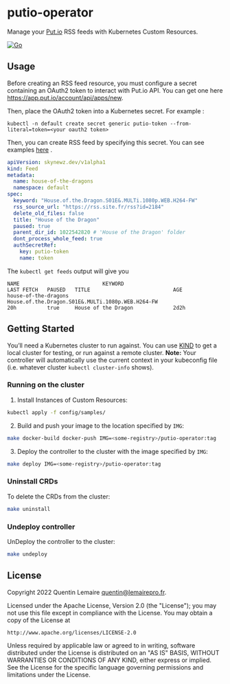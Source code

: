 # putio-operator

Manage your [Put.io](https://app.put.io/) RSS feeds with Kubernetes Custom Resources.

[![Go](https://github.com/SkYNewZ/putio-operator/actions/workflows/main.yml/badge.svg)](https://github.com/SkYNewZ/putio-operator/actions/workflows/main.yml)

## Usage

Before creating an RSS feed resource, you must configure a secret containing an OAuth2 token to interact with Put.io
API. You can get one here https://app.put.io/account/api/apps/new.

Then, place the OAuth2 token into a Kubernetes secret. For example :

```
kubectl -n default create secret generic putio-token --from-literal=token=<your oauth2 token>
```

Then, you can create RSS feed by specifying this secret. You can see examples [here](config/samples/_v1alpha1_feed.yaml)
.

```yaml
apiVersion: skynewz.dev/v1alpha1
kind: Feed
metadata:
  name: house-of-the-dragons
  namespace: default
spec:
  keyword: "House.of.the.Dragon.S01E&.MULTi.1080p.WEB.H264-FW"
  rss_source_url: "https://rss.site.fr/rss?id=2184"
  delete_old_files: false
  title: "House of the Dragon"
  paused: true
  parent_dir_id: 1022542820 # 'House of the Dragon' folder
  dont_process_whole_feed: true
  authSecretRef:
    key: putio-token
    name: token

```

The `kubectl get feeds` output will give you

```
NAME                           KEYWORD                                                                        LAST FETCH   PAUSED   TITLE                           AGE
house-of-the-dragons           House.of.the.Dragon.S01E&.MULTi.1080p.WEB.H264-FW                              20h          true     House of the Dragon             2d2h

```

## Getting Started

You’ll need a Kubernetes cluster to run against. You can use [KIND](https://sigs.k8s.io/kind) to get a local cluster for
testing, or run against a remote cluster.
**Note:** Your controller will automatically use the current context in your kubeconfig file (i.e. whatever
cluster `kubectl cluster-info` shows).

### Running on the cluster

1. Install Instances of Custom Resources:

```sh
kubectl apply -f config/samples/
```

2. Build and push your image to the location specified by `IMG`:

```sh
make docker-build docker-push IMG=<some-registry>/putio-operator:tag
```

3. Deploy the controller to the cluster with the image specified by `IMG`:

```sh
make deploy IMG=<some-registry>/putio-operator:tag
```

### Uninstall CRDs

To delete the CRDs from the cluster:

```sh
make uninstall
```

### Undeploy controller

UnDeploy the controller to the cluster:

```sh
make undeploy
```

## License

Copyright 2022 Quentin Lemaire <quentin@lemairepro.fr>.

Licensed under the Apache License, Version 2.0 (the "License");
you may not use this file except in compliance with the License.
You may obtain a copy of the License at

    http://www.apache.org/licenses/LICENSE-2.0

Unless required by applicable law or agreed to in writing, software
distributed under the License is distributed on an "AS IS" BASIS,
WITHOUT WARRANTIES OR CONDITIONS OF ANY KIND, either express or implied.
See the License for the specific language governing permissions and
limitations under the License.
